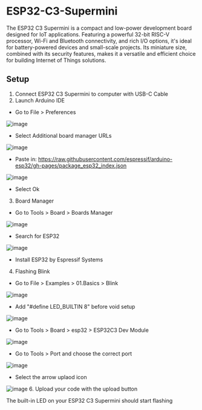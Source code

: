 # ESP32-C3-Supermini
The ESP32 C3 Supermini is a compact and low-power development board designed for IoT applications. Featuring a powerful 32-bit RISC-V processor, Wi-Fi and Bluetooth connectivity, and rich I/O options, it's ideal for battery-powered devices and small-scale projects. Its miniature size, combined with its security features, makes it a versatile and efficient choice for building Internet of Things solutions.

## Setup
1. Connect ESP32 C3 Supermini to computer with USB-C Cable
2. Launch Arduino IDE
* Go to File > Preferences

![image](https://github.com/user-attachments/assets/295c1666-6fe0-4a78-80bb-0ca4104d813e)
* Select Additional board manager URLs

![image](https://github.com/user-attachments/assets/64d672a9-ac54-4ee0-bf76-c51ba978aac1)
* Paste in: https://raw.githubusercontent.com/espressif/arduino-esp32/gh-pages/package_esp32_index.json

![image](https://github.com/user-attachments/assets/a0b13667-6dfa-46aa-851d-a1ea85a58ab1)

* Select Ok
3. Board Manager
* Go to Tools > Board > Boards Manager

![image](https://github.com/user-attachments/assets/24d06e0e-9ad1-43d2-b8bb-546253d7b190)
* Search for ESP32

![image](https://github.com/user-attachments/assets/e7d829aa-073f-4dfc-8869-c422d8e760c3)
* Install ESP32 by Espressif Systems
4.  Flashing Blink
* Go to File > Examples > 01.Basics > Blink

![image](https://github.com/user-attachments/assets/5c8b84b7-557d-423a-83ad-4576d0098f39)
* Add "#define LED_BUILTIN 8" before void setup

![image](https://github.com/user-attachments/assets/0f0514b9-740b-4a25-8816-36a881b44aa2)
* Go to Tools > Board > esp32 > ESP32C3 Dev Module

![image](https://github.com/user-attachments/assets/8beda531-575f-435f-bfc0-a99296f2f3ab)
* Go to Tools > Port and choose the correct port

![image](https://github.com/user-attachments/assets/b762bc15-6920-4979-82c1-00eb8b9c88f4)
* Select the arrow uplaod icon

![image](https://github.com/user-attachments/assets/bef2c4bd-26aa-4941-8062-41216c850690)
6. Upload your code with the upload button

The built-in LED on your ESP32 C3 Supermini should start flashing



